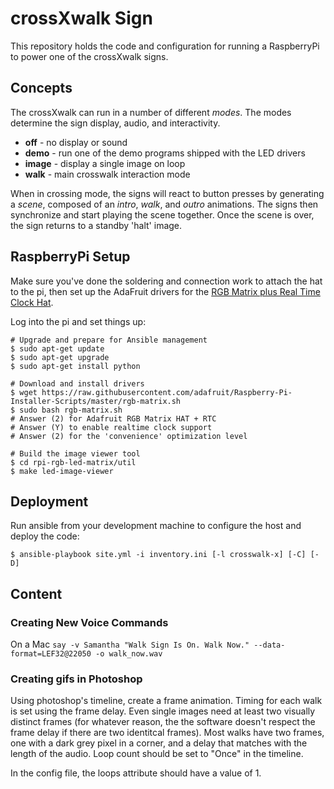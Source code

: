 crossXwalk Sign
===============

This repository holds the code and configuration for running a RaspberryPi to
power one of the crossXwalk signs.


## Concepts

The crossXwalk can run in a number of different _modes_. The modes determine
the sign display, audio, and interactivity.

- **off** - no display or sound
- **demo** - run one of the demo programs shipped with the LED drivers
- **image** - display a single image on loop
- **walk** - main crosswalk interaction mode

When in crossing mode, the signs will react to button presses by generating a
_scene_, composed of an _intro_, _walk_, and _outro_ animations. The signs then
synchronize and start playing the scene together. Once the scene is over, the
sign returns to a standby 'halt' image.


## RaspberryPi Setup

Make sure you've done the soldering and connection work to attach the hat to the
pi, then set up the AdaFruit drivers for the
[RGB Matrix plus Real Time Clock Hat](https://learn.adafruit.com/adafruit-rgb-matrix-plus-real-time-clock-hat-for-raspberry-pi/driving-matrices).

Log into the pi and set things up:

```shell
# Upgrade and prepare for Ansible management
$ sudo apt-get update
$ sudo apt-get upgrade
$ sudo apt-get install python

# Download and install drivers
$ wget https://raw.githubusercontent.com/adafruit/Raspberry-Pi-Installer-Scripts/master/rgb-matrix.sh
$ sudo bash rgb-matrix.sh
# Answer (2) for Adafruit RGB Matrix HAT + RTC
# Answer (Y) to enable realtime clock support
# Answer (2) for the 'convenience' optimization level

# Build the image viewer tool
$ cd rpi-rgb-led-matrix/util
$ make led-image-viewer
```


## Deployment

Run ansible from your development machine to configure the host and deploy the
code:

```shell
$ ansible-playbook site.yml -i inventory.ini [-l crosswalk-x] [-C] [-D]
```


## Content

### Creating New Voice Commands
On a Mac `say -v Samantha "Walk Sign Is On. Walk Now." --data-format=LEF32@22050 -o walk_now.wav` 

### Creating gifs in Photoshop
Using photoshop's timeline, create a frame animation. Timing for each walk is set using the frame delay. Even single images need at least two visually distinct frames (for whatever reason, the the software doesn't respect the frame delay if there are two identitcal frames). Most walks have two frames, one with a dark grey pixel in a corner, and a delay that matches with the length of the audio. Loop count should be set to "Once" in the timeline.

In the config file, the loops attribute should have a value of 1.
